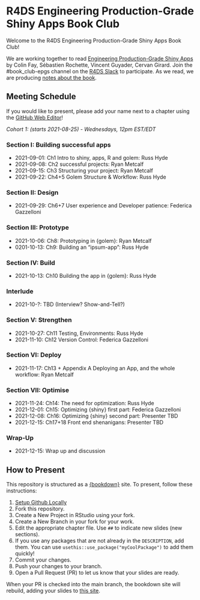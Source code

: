# R4DS Engineering Production-Grade Shiny Apps Book Club

Welcome to the R4DS Engineering Production-Grade Shiny Apps Book Club!

We are working together to read [Engineering Production-Grade Shiny Apps](https://engineering-shiny.org/) by Colin Fay, Sébastien Rochette, Vincent Guyader, Cervan Girard.
Join the #book_club-epgs channel on the [R4DS Slack](https://r4ds.io/join) to participate.
As we read, we are producing [notes about the book](https://r4ds.github.io/bookclub-epgs/).

## Meeting Schedule

If you would like to present, please add your name next to a chapter using the [GitHub Web Editor](https://youtu.be/d41oc2OMAuI)!

*Cohort 1: (starts 2021-08-25) - Wednesdays, 12pm EST/EDT*

### Section I: Building successful apps

- 2021-09-01: Ch1 Intro to shiny, apps, R and golem: Russ Hyde
- 2021-09-08: Ch2 successful projects: Ryan Metcalf
- 2021-09-15: Ch3 Structuring your project: Ryan Metcalf
- 2021-09-22: Ch4+5 Golem Structure & Workflow: Russ Hyde

### Section II:  Design

- 2021-09-29: Ch6+7 User experience and Developer patience: Federica Gazzelloni

### Section III: Prototype

- 2021-10-06: Ch8: Prototyping in {golem}: Ryan Metcalf
- 0201-10-13: Ch9: Building an “ipsum-app”: Russ Hyde

### Section IV: Build

- 2021-10-13: Ch10 Building the app in {golem}: Russ Hyde

### Interlude

- 2021-10-?: TBD (Interview? Show-and-Tell?)

### Section V: Strengthen

- 2021-10-27: Ch11 Testing, Environments: Russ Hyde
- 2021-11-10: Ch12 Version Control: Federica Gazzelloni

### Section VI: Deploy

- 2021-11-17: Ch13 + Appendix A Deploying an App, and the whole workflow: Ryan Metcalf

### Section VII: Optimise

- 2021-11-24: Ch14: The need for optimization: Russ Hyde
- 2021-12-01: Ch15: Optimizing {shiny} first part: Federica Gazzelloni 
- 2021-12-08: Ch16: Optimizing {shiny} second part: Presenter TBD
- 2021-12-15: Ch17+18 Front end shenanigans: Presenter TBD

### Wrap-Up

- 2021-12-15: Wrap up and discussion

## How to Present

This repository is structured as a [{bookdown}](https://CRAN.R-project.org/package=bookdown) site.
To present, follow these instructions:

1. [Setup Github Locally](https://www.youtube.com/watch?v=hNUNPkoledI)
2. Fork this repository.
3. Create a New Project in RStudio using your fork.
4. Create a New Branch in your fork for your work.
5. Edit the appropriate chapter file. Use `##` to indicate new slides (new sections).
6. If you use any packages that are not already in the `DESCRIPTION`, add them. You can use `usethis::use_package("myCoolPackage")` to add them quickly!
7. Commit your changes.
8. Push your changes to your branch.
9. Open a Pull Request (PR) to let us know that your slides are ready.

When your PR is checked into the main branch, the bookdown site will rebuild, adding your slides to [this site](https://r4ds.github.io/bookclub-URL/).
